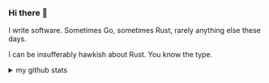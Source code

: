 ### Hi there 👋

I write software. Sometimes Go, sometimes Rust, rarely anything else these days.

I can be insufferably hawkish about Rust. You know the type.

<!--
**waynr/waynr** is a ✨ _special_ ✨ repository because its `README.md` (this file) appears on your GitHub profile.

Here are some ideas to get you started:

- 🔭 I’m currently working on ...
- 🌱 I’m currently learning ...
- 👯 I’m looking to collaborate on ...
- 🤔 I’m looking for help with ...
- 💬 Ask me about ...
- 📫 How to reach me: ...
- 😄 Pronouns: ...
- ⚡ Fun fact: ...
-->

<details>
  <summary>my github stats</summary>
<p align="center">
<a href="https://github.com/waynr">
  <img height="180em" src="https://github-readme-stats-eight-theta.vercel.app/api?username=waynr&show_icons=true&theme=algolia&include_all_commits=true&count_private=true"/>
  <img height="180em" src="https://github-readme-stats-eight-theta.vercel.app/api/top-langs/?hide=python,logos&username=waynr&layout=compact&langs_count=8&theme=algolia"/>
</a>
</p>
</details>
